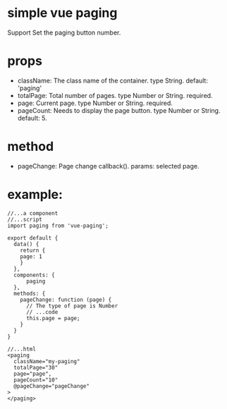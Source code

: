 # simple vue paging
Support Set the paging button number.
# props
- className: The class name of the container. type String. default: 'paging'
- totalPage: Total number of pages. type Number or String. required.
- page: Current page. type Number or String. required.
- pageCount: Needs to display the page button. type Number or String. default: 5.
# method
- pageChange: Page change callback(). params: selected page.
# example:
```
//...a component
//...script
import paging from 'vue-paging';

export default {
  data() {
    return {
	page: 1
    }
  },
  components: {
      paging
  },
  methods: {
    pageChange: function (page) {
      // The type of page is Number
      // ...code
      this.page = page;
    }
  }
}

//...html
<paging
  className="my-paging"
  totalPage="30"
  page="page",
  pageCount="10"
  @pageChange="pageChange"
>
</paging>
